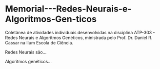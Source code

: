 # Memorial---Redes-Neurais-e-Algoritmos-Gen-ticos
Coletânea de atividades individuais desenvolvidas na disciplina ATP-303 - Redes Neurais e Algoritmos Genéticos, ministrada pelo Prof. Dr. Daniel R. Cassar na Ilum Escola de Ciência.

Redes Neurais são...

Algoritmos genéticos...
